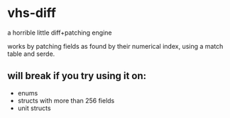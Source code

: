 # vhs-diff
a horrible little diff+patching engine 

works by patching fields as found by their numerical index, using a match table and serde.

## will break if you try using it on:
- enums
- structs with more than 256 fields 
- unit structs
